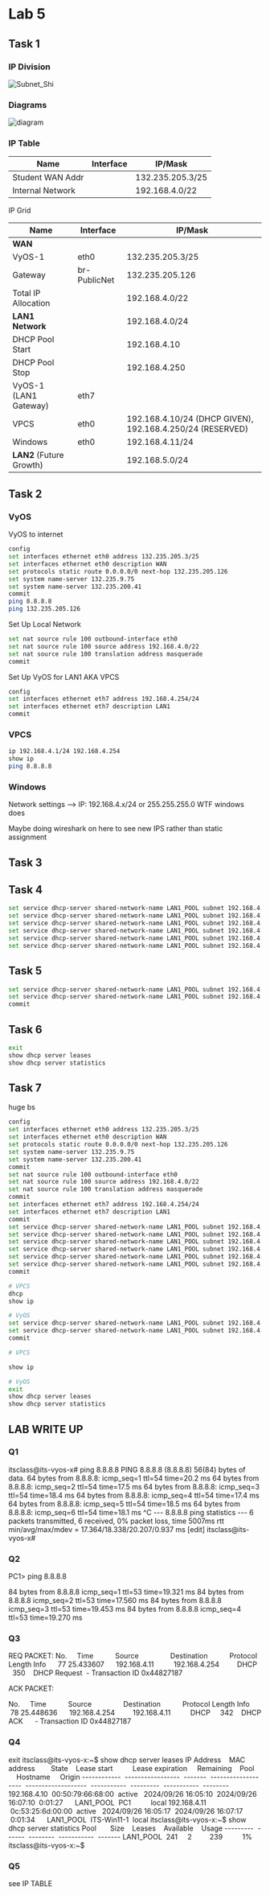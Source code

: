 # Lab 5

## Task 1

### IP Division

![Subnet_Shi](image.png)

### Diagrams

![diagram](itslab5.drawio-1.png)

### IP Table

|Name | Interface | IP/Mask
|-----|---------------|------
|Student WAN Addr| |132.235.205.3/25
|Internal Network| | 192.168.4.0/22

IP Grid

|Name | Interface | IP/Mask
|-----|---------------|------
|**WAN** |
|VyOS-1 | eth0 | 132.235.205.3/25
|Gateway | br-PublicNet | 132.235.205.126
|Total IP Allocation        ||192.168.4.0/22
|**LAN1 Network**|| 192.168.4.0/24
|DHCP Pool Start|           |192.168.4.10
|DHCP Pool Stop|            |192.168.4.250
|VyOS-1 (LAN1 Gateway)|eth7 |
|VPCS | eth0 | 192.168.4.10/24 (DHCP GIVEN), 192.168.4.250/24 (RESERVED)
|Windows | eth0 | 192.168.4.11/24
|**LAN2** (Future Growth)   ||192.168.5.0/24

## Task 2

### VyOS

VyOS to internet

```bash
config
set interfaces ethernet eth0 address 132.235.205.3/25
set interfaces ethernet eth0 description WAN
set protocols static route 0.0.0.0/0 next-hop 132.235.205.126
set system name-server 132.235.9.75
set system name-server 132.235.200.41
commit
ping 8.8.8.8
ping 132.235.205.126

```

Set Up Local Network

```bash
set nat source rule 100 outbound-interface eth0
set nat source rule 100 source address 192.168.4.0/22
set nat source rule 100 translation address masquerade
commit
```

Set Up VyOS for LAN1 AKA VPCS  

```bash
config
set interfaces ethernet eth7 address 192.168.4.254/24
set interfaces ethernet eth7 description LAN1
commit
```

### VPCS

```bash
ip 192.168.4.1/24 192.168.4.254
show ip 
ping 8.8.8.8 
```

### Windows

Network settings --> IP: 192.168.4.x/24 or 255.255.255.0 WTF windows does

Maybe doing wireshark on here to see new IPS rather than static assignment

## Task 3

## Task 4

```bash
set service dhcp-server shared-network-name LAN1_POOL subnet 192.168.4.0/24 range 0 start 192.168.4.10
set service dhcp-server shared-network-name LAN1_POOL subnet 192.168.4.0/24 range 0 stop 192.168.4.250
set service dhcp-server shared-network-name LAN1_POOL subnet 192.168.4.0/24 default-router 192.168.4.254
set service dhcp-server shared-network-name LAN1_POOL subnet 192.168.4.0/24 lease 120
set service dhcp-server shared-network-name LAN1_POOL subnet 192.168.4.0/24 name-server 132.235.9.75
set service dhcp-server shared-network-name LAN1_POOL subnet 192.168.4.0/24 name-server 132.235.200.41
```

## Task 5

```bash
set service dhcp-server shared-network-name LAN1_POOL subnet 192.168.4.0/24 static-mapping PC1 mac-address 00:50:79:66:68:00
set service dhcp-server shared-network-name LAN1_POOL subnet 192.168.4.0/24 static-mapping PC1 ip-address 192.168.4.250
commit
```

## Task 6

```bash
exit
show dhcp server leases
show dhcp server statistics
```

## Task 7

huge bs

```bash
config
set interfaces ethernet eth0 address 132.235.205.3/25
set interfaces ethernet eth0 description WAN
set protocols static route 0.0.0.0/0 next-hop 132.235.205.126
set system name-server 132.235.9.75
set system name-server 132.235.200.41
commit
set nat source rule 100 outbound-interface eth0
set nat source rule 100 source address 192.168.4.0/22
set nat source rule 100 translation address masquerade
commit
set interfaces ethernet eth7 address 192.168.4.254/24
set interfaces ethernet eth7 description LAN1
commit
set service dhcp-server shared-network-name LAN1_POOL subnet 192.168.4.0/24 range 0 start 192.168.4.10
set service dhcp-server shared-network-name LAN1_POOL subnet 192.168.4.0/24 range 0 stop 192.168.4.250
set service dhcp-server shared-network-name LAN1_POOL subnet 192.168.4.0/24 default-router 192.168.4.254
set service dhcp-server shared-network-name LAN1_POOL subnet 192.168.4.0/24 lease 120
set service dhcp-server shared-network-name LAN1_POOL subnet 192.168.4.0/24 name-server 132.235.9.75
set service dhcp-server shared-network-name LAN1_POOL subnet 192.168.4.0/24 name-server 132.235.200.41
commit

# VPCS
dhcp
show ip

# VyOS
set service dhcp-server shared-network-name LAN1_POOL subnet 192.168.4.0/24 static-mapping PC1 mac-address 00:50:79:66:68:00
set service dhcp-server shared-network-name LAN1_POOL subnet 192.168.4.0/24 static-mapping PC1 ip-address 192.168.4.250
commit

# VPCS

show ip

# VyOS
exit
show dhcp server leases
show dhcp server statistics
```

## LAB WRITE UP

### Q1

itsclass@its-vyos-x# ping 8.8.8.8
PING 8.8.8.8 (8.8.8.8) 56(84) bytes of data.
64 bytes from 8.8.8.8: icmp_seq=1 ttl=54 time=20.2 ms
64 bytes from 8.8.8.8: icmp_seq=2 ttl=54 time=17.5 ms
64 bytes from 8.8.8.8: icmp_seq=3 ttl=54 time=18.4 ms
64 bytes from 8.8.8.8: icmp_seq=4 ttl=54 time=17.4 ms
64 bytes from 8.8.8.8: icmp_seq=5 ttl=54 time=18.5 ms
64 bytes from 8.8.8.8: icmp_seq=6 ttl=54 time=18.1 ms
^C
--- 8.8.8.8 ping statistics ---
6 packets transmitted, 6 received, 0% packet loss, time 5007ms
rtt min/avg/max/mdev = 17.364/18.338/20.207/0.937 ms
[edit]
itsclass@its-vyos-x# 

### Q2

PC1> ping 8.8.8.8

84 bytes from 8.8.8.8 icmp_seq=1 ttl=53 time=19.321 ms
84 bytes from 8.8.8.8 icmp_seq=2 ttl=53 time=17.560 ms
84 bytes from 8.8.8.8 icmp_seq=3 ttl=53 time=19.453 ms
84 bytes from 8.8.8.8 icmp_seq=4 ttl=53 time=19.270 ms

### Q3

REQ PACKET:
No.     Time           Source                Destination           Protocol Length Info
     77 25.433607      192.168.4.11          192.168.4.254         DHCP     350    DHCP Request  - Transaction ID 0x44827187

ACK PACKET:

No.     Time           Source                Destination           Protocol Length Info
     78 25.448636      192.168.4.254         192.168.4.11          DHCP     342    DHCP ACK      - Transaction ID 0x44827187

### Q4

exit
itsclass@its-vyos-x:~$ show dhcp server leases
IP Address    MAC address        State    Lease start          Lease expiration     Remaining    Pool       Hostname     Origin
------------  -----------------  -------  -------------------  -------------------  -----------  ---------  -----------  --------
192.168.4.10  00:50:79:66:68:00  active   2024/09/26 16:05:10  2024/09/26 16:07:10  0:01:27      LAN1_POOL  PC1          local
192.168.4.11  0c:53:25:6d:00:00  active   2024/09/26 16:05:17  2024/09/26 16:07:17  0:01:34      LAN1_POOL  ITS-Win11-1  local
itsclass@its-vyos-x:~$ show dhcp server statistics
Pool       Size    Leases    Available    Usage
---------  ------  --------  -----------  -------
LAN1_POOL  241     2         239          1%
itsclass@its-vyos-x:~$ 

### Q5

see IP TABLE
